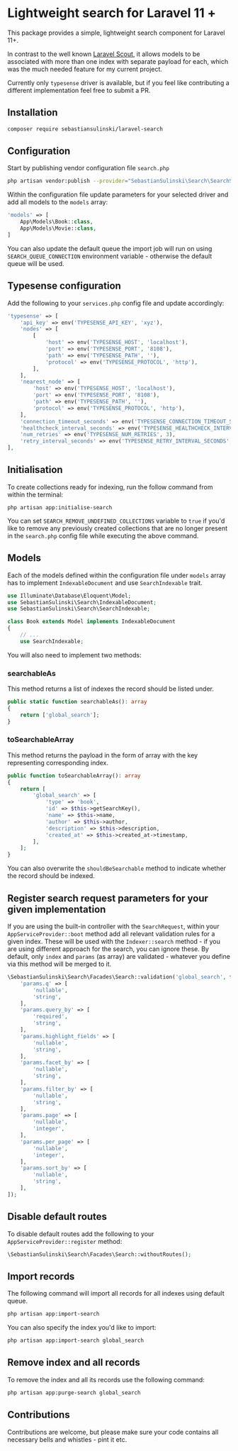 # Lightweight search for Laravel 11 +

This package provides a simple, lightweight search component for Laravel 11+.

In contrast to the well known [Laravel Scout](https://laravel.com/docs/11.x/scout), it allows models to be associated
with more than one index with separate payload for each, which was the much needed feature for my current project.

Currently only `typesense` driver is available, but if you feel like contributing a different implementation feel free
to submit a PR.

## Installation

```bash
composer require sebastiansulinski/laravel-search
```

## Configuration

Start by publishing vendor configuration file `search.php`

```bash
php artisan vendor:publish --provider="SebastianSulinski\Search\SearchServiceProvider"
```

Within the configuration file update parameters for your selected driver and add all models to the `models` array:

```php
'models' => [
    App\Models\Book::class,
    App\Models\Movie::class,
]
```

You can also update the default queue the import job will run on using `SEARCH_QUEUE_CONNECTION` environment variable -
otherwise the default queue will be used.

## Typesense configuration

Add the following to your `services.php` config file and update accordingly:

```php
'typesense' => [
    'api_key' => env('TYPESENSE_API_KEY', 'xyz'),
    'nodes' => [
        [
            'host' => env('TYPESENSE_HOST', 'localhost'),
            'port' => env('TYPESENSE_PORT', '8108'),
            'path' => env('TYPESENSE_PATH', ''),
            'protocol' => env('TYPESENSE_PROTOCOL', 'http'),
        ],
    ],
    'nearest_node' => [
        'host' => env('TYPESENSE_HOST', 'localhost'),
        'port' => env('TYPESENSE_PORT', '8108'),
        'path' => env('TYPESENSE_PATH', ''),
        'protocol' => env('TYPESENSE_PROTOCOL', 'http'),
    ],
    'connection_timeout_seconds' => env('TYPESENSE_CONNECTION_TIMEOUT_SECONDS', 2),
    'healthcheck_interval_seconds' => env('TYPESENSE_HEALTHCHECK_INTERVAL_SECONDS', 30),
    'num_retries' => env('TYPESENSE_NUM_RETRIES', 3),
    'retry_interval_seconds' => env('TYPESENSE_RETRY_INTERVAL_SECONDS', 1),
],
```

## Initialisation

To create collections ready for indexing, run the follow command from within the terminal:

```shell
php artisan app:initialise-search
```

You can set `SEARCH_REMOVE_UNDEFINED_COLLECTIONS` variable to `true` if you'd like to remove any previously created
collections that are no longer present in the `search.php` config file while executing the above command.

## Models

Each of the models defined within the configuration file under `models` array has to implement `IndexableDocument` and
use `SearchIndexable` trait.

```php
use Illuminate\Database\Eloquent\Model;
use SebastianSulinski\Search\IndexableDocument;
use SebastianSulinski\Search\SearchIndexable;

class Book extends Model implements IndexableDocument
{
    // ...
    use SearchIndexable;
```

You will also need to implement two methods:

### searchableAs

This method returns a list of indexes the record should be listed under.

```php
public static function searchableAs(): array
{
    return ['global_search'];
}
```

### toSearchableArray

This method returns the payload in the form of array with the key representing corresponding index.

```php
public function toSearchableArray(): array
{
    return [
        'global_search' => [
            'type' => 'book',
            'id' => $this->getSearchKey(),
            'name' => $this->name,
            'author' => $this->author,
            'description' => $this->description,
            'created_at' => $this->created_at->timestamp,
        ],
    ];
}
```

You can also overwrite the `shouldBeSearchable` method to indicate whether the record should be indexed.

## Register search request parameters for your given implementation

If you are using the built-in controller with the `SearchRequest`, within your `AppServiceProvider::boot` method add all
relevant validation
rules for a given index.
These will be used with the `Indexer::search` method - if you are using different approach for the search, you can
ignore these.
By default, only `index` and `params` (as array) are validated - whatever you define via this method will be merged to
it.

```php
\SebastianSulinski\Search\Facades\Search::validation('global_search', fn (\Illuminate\Foundation\Http\FormRequest $request) => [
    'params.q' => [
        'nullable',
        'string',
    ],
    'params.query_by' => [
        'required',
        'string',
    ],
    'params.highlight_fields' => [
        'nullable',
        'string',
    ],
    'params.facet_by' => [
        'nullable',
        'string',
    ],
    'params.filter_by' => [
        'nullable',
        'string',
    ],
    'params.page' => [
        'nullable',
        'integer',
    ],
    'params.per_page' => [
        'nullable',
        'integer',
    ],
    'params.sort_by' => [
        'nullable',
        'string',
    ],
]);
```

## Disable default routes

To disable default routes add the following to your `AppServiceProvider::register` method:

```php
\SebastianSulinski\Search\Facades\Search::withoutRoutes();
```

## Import records

The following command will import all records for all indexes using default queue.

```bash
php artisan app:import-search
```

You can also specify the index you'd like to import:

```bash
php artisan app:import-search global_search
```

## Remove index and all records

To remove the index and all its records use the following command:

```bash
php artisan app:purge-search global_search
```

## Contributions

Contributions are welcome, but please make sure your code contains all necessary bells and whistles - pint it etc.
